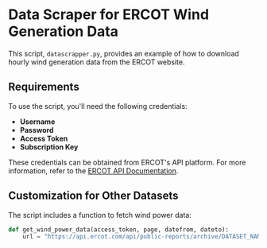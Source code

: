 # Data Scraper for ERCOT Wind Generation Data

This script, `datascrapper.py`, provides an example of how to download hourly wind generation data from the ERCOT website. 

## Requirements

To use the script, you'll need the following credentials:
- **Username**
- **Password**
- **Access Token**
- **Subscription Key**

These credentials can be obtained from ERCOT's API platform. For more information, refer to the [ERCOT API Documentation](https://apiexplorer.ercot.com/support).

## Customization for Other Datasets

The script includes a function to fetch wind power data:

```python
def get_wind_power_data(access_token, page, datefrom, dateto):
    url = "https://api.ercot.com/api/public-reports/archive/DATASET_NAME"  # Enter the Dataset ID from ERCOT website
```
